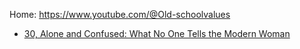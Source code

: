 Home: https://www.youtube.com/@Old-schoolvalues

- [30, Alone and Confused: What No One Tells the Modern Woman](https://youtu.be/0Q1jMPK1DrI)

